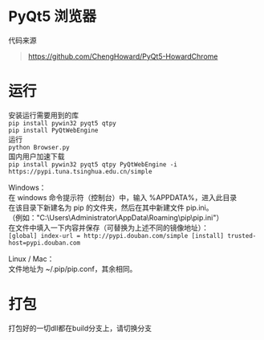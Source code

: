 # PyQt5 浏览器
代码来源
> https://github.com/ChengHoward/PyQt5-HowardChrome      

# 运行
安装运行需要用到的库   
`pip install pywin32 pyqt5 qtpy`   
`pip install PyQtWebEngine`   
运行   
`python Browser.py`   
国内用户加速下载    
`pip install pywin32 pyqt5 qtpy PyQtWebEngine -i https://pypi.tuna.tsinghua.edu.cn/simple`   

Windows：   
在 windows 命令提示符（控制台）中，输入 %APPDATA%，进入此目录   
在该目录下新建名为 pip 的文件夹，然后在其中新建文件 pip.ini。   
（例如："C:\Users\Administrator\AppData\Roaming\pip\pip.ini"）   
在文件中填入一下内容并保存（可替换为上述不同的镜像地址）：   
`[global]
index-url = http://pypi.douban.com/simple
[install]
trusted-host=pypi.douban.com`      

Linux / Mac：   
文件地址为 ~/.pip/pip.conf，其余相同。   

# 打包
打包好的一切dll都在build分支上，请切换分支
